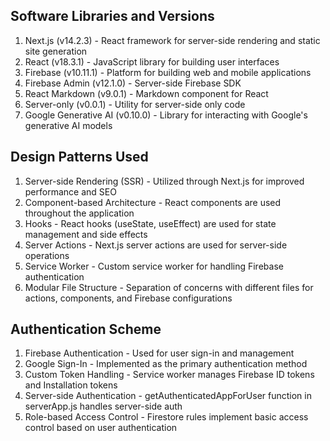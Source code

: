 ## Software Libraries and Versions

1. Next.js (v14.2.3) - React framework for server-side rendering and static site generation
2. React (v18.3.1) - JavaScript library for building user interfaces
3. Firebase (v10.11.1) - Platform for building web and mobile applications
4. Firebase Admin (v12.1.0) - Server-side Firebase SDK
5. React Markdown (v9.0.1) - Markdown component for React
6. Server-only (v0.0.1) - Utility for server-side only code
7. Google Generative AI (v0.10.0) - Library for interacting with Google's generative AI models

## Design Patterns Used

1. Server-side Rendering (SSR) - Utilized through Next.js for improved performance and SEO
2. Component-based Architecture - React components are used throughout the application
3. Hooks - React hooks (useState, useEffect) are used for state management and side effects
4. Server Actions - Next.js server actions are used for server-side operations
5. Service Worker - Custom service worker for handling Firebase authentication
6. Modular File Structure - Separation of concerns with different files for actions, components, and Firebase configurations

## Authentication Scheme

1. Firebase Authentication - Used for user sign-in and management
2. Google Sign-In - Implemented as the primary authentication method
3. Custom Token Handling - Service worker manages Firebase ID tokens and Installation tokens
4. Server-side Authentication - getAuthenticatedAppForUser function in serverApp.js handles server-side auth
5. Role-based Access Control - Firestore rules implement basic access control based on user authentication